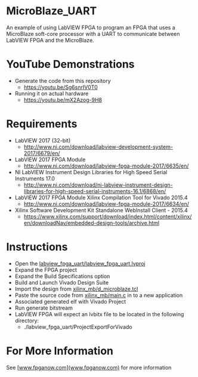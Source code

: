 # MicroBlaze_UART
An example of using LabVIEW FPGA to program an FPGA that uses a MicroBlaze soft-core processor with a UART to communicate between LabVIEW FPGA and the MicroBlaze.

# YouTube Demonstrations
* Generate the code from this repository
  * https://youtu.be/Sg6snrIV0T0
* Running it on actual hardware
  * https://youtu.be/mX2Azog-9H8


# Requirements
* LabVIEW 2017 (32-bit)
  * http://www.ni.com/download/labview-development-system-2017/6679/en/
* LabVIEW 2017 FPGA Module
  * http://www.ni.com/download/labview-fpga-module-2017/6635/en/
* NI LabVIEW Instrument Design Libraries for High Speed Serial Instruments 17.0
  * http://www.ni.com/download/ni-labview-instrument-design-libraries-for-high-speed-serial-instruments-16.1/6868/en/
* LabVIEW 2017 FPGA Module Xilinx Compilation Tool for Vivado 2015.4
  * http://www.ni.com/download/labview-fpga-module-2017/6634/en/
* Xilinx Software Development Kit Standalone WebInstall Client - 2015.4
  * https://www.xilinx.com/support/download/index.html/content/xilinx/en/downloadNav/embedded-design-tools/archive.html

# Instructions
* Open the [labview_fpga_uart/labview_fpga_uart.lvproj](labview_fpga_uart/labview_fpga_uart.lvproj)
* Expand the FPGA project
* Expand the Build Specifications option
* Build and Launch Vivado Design Suite
* Import the design from [xilinx_mb/d_microblaze.tcl](xilinx_mb/d_microblaze.tcl)
* Paste the source code from [xilinx_mb/main.c](xilinx_mb/main.c) in to a new application
* Associated generated elf with Vivado Project
* Run generate bitstream
* LabVIEW FPGA will expect an lvbitx file to be located in the following directory:
  * ./labview_fpga_uart/ProjectExportForVivado
  
# For More Information
See [www.fpganow.com](www.fpganow.com) for more information

